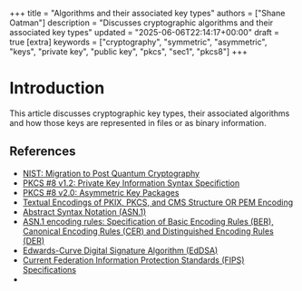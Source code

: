 +++
title = "Algorithms and their associated key types"
authors = ["Shane Oatman"]
description = "Discusses cryptographic algorithms and their associated key types"
updated = "2025-06-06T22:14:17+00:00"
draft = true
[extra]
keywords = ["cryptography", "symmetric", "asymmetric", "keys", "private key", "public key", "pkcs", "sec1", "pkcs8"]
+++

# Introduction

This article discusses cryptographic key types, their associated algorithms and how those keys are represented in files or as binary information.

## References

- [NIST: Migration to Post Quantum Cryptography](https://www.nccoe.nist.gov/crypto-agility-considerations-migrating-post-quantum-cryptographic-algorithms)
- [PKCS #8 v1.2: Private Key Information Syntax Specifiction](https://datatracker.ietf.org/doc/html/rfc5208)
- [PKCS #8 v2.0: Asymmetric Key Packages](https://datatracker.ietf.org/doc/html/rfc5958)
- [Textual Encodings of PKIX, PKCS, and CMS Structure OR PEM Encoding](https://datatracker.ietf.org/doc/html/rfc7468)
- [Abstract Syntax Notation (ASN.1)](https://www.itu.int/ITU-T/studygroups/com17/languages/X.680-0207.pdf)
- [ASN.1 encoding rules: Specification of Basic Encoding Rules (BER), Canonical Encoding Rules (CER) and Distinguished Encoding Rules (DER)](https://www.itu.int/ITU-T/studygroups/com17/languages/X.690-0207.pdf)
- [Edwards-Curve Digital Signature Algorithm (EdDSA)](https://datatracker.ietf.org/doc/html/rfc8032)
- [Current Federation Information Protection Standards (FIPS) Specifications](https://csrc.nist.gov/publications/fips)
-
